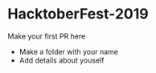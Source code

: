 # HacktoberFest-2019

Make your first PR here
- Make a folder with your name
- Add details about youself
